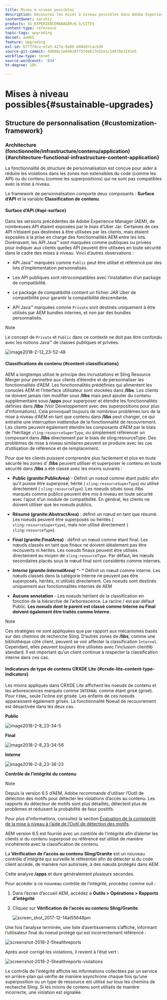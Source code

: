 ```yaml
---
title: Mises à niveau possibles
description: Découvrez les mises à niveau possibles dans Adobe Experience Manager 6.4.
contentOwner: sarchiz
products: SG_EXPERIENCEMANAGER/6.5/SITES
content-type: reference
topic-tags: upgrading
docset: aem65
feature: Upgrading
exl-id: b777fdca-e7a5-427a-9e86-688dd7cac636
source-git-commit: 49688c1e64038ff5fde617e52e1c14878e3191e5
workflow-type: tm+mt
source-wordcount: '834'
ht-degree: 18%

---
```


# Mises à niveau possibles{#sustainable-upgrades}

## Structure de personnalisation {#customization-framework}

### Architecture (fonctionnelle/infrastructure/contenu/application)  {#architecture-functional-infrastructure-content-application}

La fonctionnalité de structure de personnalisation est conçue pour aider à réduire les violations dans les zones non extensibles du code (comme les API) ou du contenu (comme les superpositions) qui ne sont pas compatibles avec la mise à niveau.

Le framework de personnalisation comporte deux composants : **Surface d’API** et la variable **Classification de contenu**.

#### Surface d’API {#api-surface}

Dans les versions précédentes de Adobe Experience Manager (AEM), de nombreuses API étaient exposées par le biais d’Uber Jar. Certaines de ces API n’étaient pas destinées à être utilisées par les clients, mais étaient exposées à la prise en charge des fonctionnalités AEM entre les lots. Dorénavant, les API Java™ sont marquées comme publiques ou privées pour indiquer aux clients quelles API peuvent être utilisées en toute sécurité dans le cadre des mises à niveau. Voici d’autres observations :

* API Java™ marquées comme `Public` peut être utilisé et référencé par des lots d’implémentation personnalisés.

* Les API publiques sont rétrocompatibles avec l’installation d’un package de compatibilité.
* Le package de compatibilité contient un fichier JAR Uber de compatibilité pour garantir la compatibilité descendante.
* API Java™ marquées comme `Private` sont destinés uniquement à être utilisés par AEM bundles internes, et non par des bundles personnalisés.

>[!NOTE]
>
>Le concept de `Private` et `Public` dans ce contexte ne doit pas être confondu avec les notions Java™ de classes publiques et privées.

![image2018-2-12_23-52-48](assets/image2018-2-12_23-52-48.png)

#### Classifications de contenu {#content-classifications}

AEM a longtemps utilisé le principe des incrustations et Sling Resource Merger pour permettre aux clients d’étendre et de personnaliser les fonctionnalités d’AEM. Les fonctionnalités prédéfinies qui alimentent les consoles AEM et l’interface utilisateur sont stockées dans **/libs**. Les clients ne doivent jamais rien modifier sous **/libs** mais peut ajouter du contenu supplémentaire sous **/apps** pour superposer et étendre les fonctionnalités définies dans **/libs** (Voir Développement avec des superpositions pour plus d’informations). Cela provoquait toujours de nombreux problèmes lors de la mise à niveau d’AEM en tant que contenu dans **/libs** peut changer, ce qui entraîne une interruption inattendue de la fonctionnalité de recouvrement. Les clients peuvent également étendre les composants d’AEM par le biais de l’héritage `sling:resourceSuperType`, ou simplement référencer un composant dans **/libs** directement par le biais de sling:resourceType. Des problèmes de mise à niveau similaires peuvent se produire avec les cas d’utilisation de référence et de remplacement.

Pour que les clients puissent comprendre plus facilement et plus en toute sécurité les zones d’ **/libs** peuvent utiliser et superposer le contenu en toute sécurité dans **/libs** a été classé avec les mixins suivants :

* **Public (granite:PublicArea)** - Définit un noeud comme étant public afin qu’il puisse être superposé, hérité ( `sling:resourceSuperType`) ou utilisé directement ( `sling:resourceType`). Les noeuds situés sous /libs marqués comme publics peuvent être mis à niveau en toute sécurité avec l’ajout d’un module de compatibilité. En général, les clients ne doivent utiliser que les noeuds publics.

* **Résumé (granite:AbstractArea)** : définit un nœud en tant que résumé. Les noeuds peuvent être superposés ou hérités ( `sling:resourceSupertype`), mais non utilisé directement ( `sling:resourceType`).

* **Final (granite:FinalArea)** : définit un nœud comme étant final. Les nœuds classés en tant que finaux ne doivent idéalement pas être recouverts ni hérités. Les noeuds finaux peuvent être utilisés directement au moyen de `sling:resourceType`. Par défaut, les nœuds secondaires placés sous le nœud final sont considérés comme internes.

* ***Interne (granite:InternalArea)*** *- * Définit un nœud comme interne. Les nœuds classés dans la catégorie Interne ne peuvent pas être superposés, hérités, ni utilisés directement. Ces noeuds sont destinés uniquement aux fonctionnalités internes de AEM

* **Aucune annotation** - Les noeuds héritent de la classification en fonction de la hiérarchie de l’arborescence. La racine / est par défaut Public. **Les noeuds dont le parent est classé comme Interne ou Final doivent également être traités comme Interne.**

>[!NOTE]
>
Ces stratégies ne sont appliquées que par rapport aux mécanismes basés sur des chemins de recherche Sling. D’autres zones de **/libs**, comme une bibliothèque côté client, peuvent se voir affecter la classification `Internal`. Cependant, elles peuvent toujours être utilisées avec l’inclusion clientlib standard. Il est important qu’un client continue à respecter la classification interne dans ces cas.

#### Indicateurs de type de contenu CRXDE Lite {#crxde-lite-content-type-indicators}

Les mixins appliqués dans CRXDE Lite affichent les noeuds de contenu et les arborescences marqués comme `INTERNAL` comme étant grisé (grisé). Pour `FINAL`, seule l’icône est grisée. Les enfants de ces noeuds apparaissent également grisés. La fonctionnalité Noeud de recouvrement est désactivée dans les deux cas.

**Public**

![image2018-2-8_23-34-5](assets/image2018-2-8_23-34-5.png)

**Final**

![image2018-2-8_23-34-56](assets/image2018-2-8_23-34-56.png)

**Interne**

![image2018-2-8_23-38-23](assets/image2018-2-8_23-38-23.png)

**Contrôle de l’intégrité du contenu**

>[!NOTE]
>
Depuis la version 6.5 d’AEM, Adobe recommande d’utiliser l’Outil de détection des motifs pour détecter les violations d’accès au contenu. Les rapports du détecteur de motifs sont plus détaillés, détectent plus de problèmes et réduisent la probabilité de faux positifs.
>
Pour plus d’informations, consultez la section [Évaluation de la complexité de la mise à niveau à l’aide de l’Outil de détection des motifs](/help/sites-deploying/pattern-detector.md).

AEM version 6.5 est fournie avec un contrôle de l’intégrité afin d’alerter les clients si du contenu superposé ou référencé est utilisé de manière incohérente avec la classification de contenu.

La **Vérification de l’accès au contenu Sling/Granite** est un nouveau contrôle d’intégrité qui surveille le référentiel afin de détecter si du code client accède, de manière non autorisée, à des nœuds protégés dans AEM.

Cette analyse **/apps** et dure généralement plusieurs secondes.

Pour accéder à ce nouveau contrôle de l’intégrité, procédez comme suit :

1. Dans l’écran d’accueil AEM, accédez à **Outils > Opérations > Rapports d’intégrité**
1. Cliquez sur **Vérification de l’accès au contenu Sling/Granite**.

   ![screen_shot_2017-12-14at55648pm](assets/screen_shot_2017-12-14at55648pm.png)

Une fois l’analyse terminée, une liste d’avertissements s’affiche, informant l’utilisateur final du noeud protégé qui est incorrectement référencé :

![screenshot-2018-2-5healthreports](assets/screenshot-2018-2-5healthreports.png)

Après avoir corrigé les violations, il revient à l’état vert :

![screenshot-2018-2-5healthreports-violations](assets/screenshot-2018-2-5healthreports-violations.png)

Le contrôle de l’intégrité affiche les informations collectées par un service en arrière-plan qui vérifie de manière asynchrone chaque fois qu’une superposition ou un type de ressource est utilisé sur tous les chemins de recherche Sling. Si les mixins de contenu sont utilisés de manière incorrecte, une violation est signalée.
